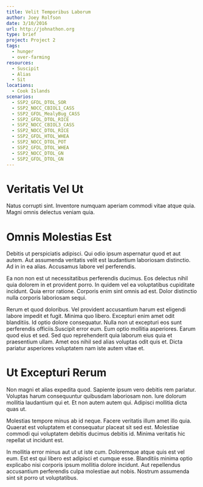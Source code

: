```yaml
---
title: Velit Temporibus Laborum
author: Joey Rolfson
date: 3/10/2016
url: http://johnathon.org
type: brief
project: Project 2
tags:
  - hunger
  - over-farming
resources:
  - Suscipit
  - Alias
  - Sit
locations:
  - Cook Islands
scenarios:
  - SSP2_GFDL_DTOL_SOR
  - SSP2_NOCC_CBIOL1_CASS
  - SSP2_GFDL_MealyBug_CASS
  - SSP2_GFDL_DTOL_RICE
  - SSP2_NOCC_CBIOL3_CASS
  - SSP2_NOCC_DTOL_RICE
  - SSP2_GFDL_HTOL_WHEA
  - SSP2_NOCC_DTOL_POT
  - SSP2_GFDL_DTOL_WHEA
  - SSP2_NOCC_DTOL_GN
  - SSP2_GFDL_DTOL_GN
---
```

# Veritatis Vel Ut
Natus corrupti sint. Inventore numquam aperiam commodi vitae atque quia. Magni omnis delectus veniam quia.

# Omnis Molestias Est
Debitis ut perspiciatis adipisci. Qui odio ipsum aspernatur quod et aut autem. Aut assumenda veritatis velit est laudantium laboriosam distinctio. Ad in in ea alias. Accusamus labore vel perferendis.
 Ea non non est ut necessitatibus perferendis ducimus. Eos delectus nihil quia dolorem in et provident porro. In quidem vel ea voluptatibus cupiditate incidunt. Quia error ratione. Corporis enim sint omnis ad est. Dolor distinctio nulla corporis laboriosam sequi.
 Rerum et quod doloribus. Vel provident accusantium harum est eligendi labore impedit et fugit. Minima quo libero. Excepturi enim amet odit blanditiis. Id optio dolore consequatur. Nulla non ut excepturi eos sunt perferendis officiis.Suscipit error eum. Eum optio mollitia asperiores. Earum quod eius et sed. Sed quo reprehenderit quia laborum eius quia et praesentium ullam. Amet eos nihil sed alias voluptas odit quis et. Dicta pariatur asperiores voluptatem nam iste autem vitae et.

# Ut Excepturi Rerum
Non magni et alias expedita quod. Sapiente ipsum vero debitis rem pariatur. Voluptas harum consequuntur quibusdam laboriosam non. Iure dolorum mollitia laudantium qui et. Et non autem autem qui. Adipisci mollitia dicta quas ut.
 Molestias tempore minus ab id neque. Facere veritatis illum amet illo quia. Quaerat est voluptatem et consequatur placeat sit sed est. Molestiae commodi qui voluptatem debitis ducimus debitis id. Minima veritatis hic repellat ut incidunt est.
 In mollitia error minus aut ut ut iste cum. Doloremque atque quis est vel eum. Est est qui libero est adipisci et cumque esse. Blanditiis minima optio explicabo nisi corporis ipsum mollitia dolore incidunt. Aut repellendus accusantium perferendis culpa molestiae aut nobis. Nostrum assumenda sint sit porro ut voluptatibus.
